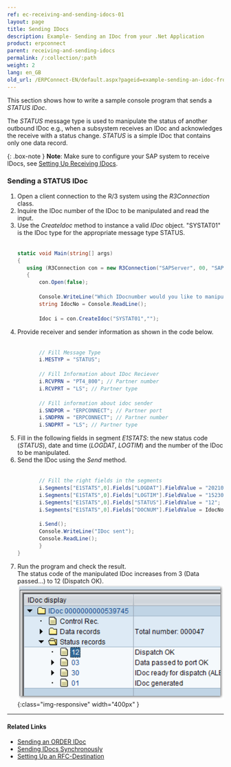 ```yaml
---
ref: ec-receiving-and-sending-idocs-01
layout: page
title: Sending IDocs
description: Example- Sending an IDoc from your .Net Application
product: erpconnect
parent: receiving-and-sending-idocs
permalink: /:collection/:path
weight: 2
lang: en_GB
old_url: /ERPConnect-EN/default.aspx?pageid=example-sending-an-idoc-from-your-net-application
---
```


This section shows how to write a sample console program that sends a *STATUS IDoc*.

The *STATUS* message type is used to manipulate the status of another outbound IDoc e.g., 
when a subsystem receives an IDoc and acknowledges the receive with a status change.
*STATUS* is a simple IDoc that contains only one data record.

{: .box-note }
**Note**: Make sure to configure your SAP system to receive IDocs, see [Setting Up Receiving IDocs](./prerequisites#setting-up-receiving-idocs).

### Sending a STATUS IDoc

1. Open a client connection to the R/3 system using the *R3Connection* class. 
2. Inquire the IDoc number of the IDoc to be manipulated and read the input.
3. Use the *CreateIdoc* method to instance a valid *IDoc* object. 
"SYSTAT01" is the IDoc type for the appropriate message type STATUS. <br> <br>
	 ```csharp
     static void Main(string[] args)  
     {  
        using (R3Connection con = new R3Connection("SAPServer", 00, "SAPUser", "Password", "EN", "800"))
        {
			con.Open(false);  
        
			Console.WriteLine("Which IDocnumber would you like to manipulate?");  
			string IdocNo = Console.ReadLine();  
        
			Idoc i = con.CreateIdoc("SYSTAT01","");
     ```
4. Provide receiver and sender information as shown in the code below. <br> <br>
	 ```csharp
			// Fill Message Type 
			i.MESTYP = "STATUS"; 
  
			// Fill Information about IDoc Reciever 
			i.RCVPRN = "PT4_800"; // Partner number 
			i.RCVPRT = "LS"; // Partner type 
  
			// Fill information about idoc sender 
			i.SNDPOR = "ERPCONNECT"; // Partner port 
			i.SNDPRN = "ERPCONNECT"; // Partner number 
			i.SNDPRT = "LS"; // Partner type
     ```
5. Fill in the following fields in segment *E1STATS*: the new status code (*STATUS*), date and time (*LOGDAT*, *LOGTIM*) and the number of the IDoc to be manipulated. 
6. Send the IDoc using the *Send* method. <br> <br>
	 ```csharp
			// Fill the right fields in the segments 
			i.Segments["E1STATS",0].Fields["LOGDAT"].FieldValue = "20210901";
			i.Segments["E1STATS",0].Fields["LOGTIM"].FieldValue = "152301"; 
			i.Segments["E1STATS",0].Fields["STATUS"].FieldValue = "12"; 
			i.Segments["E1STATS",0].Fields["DOCNUM"].FieldValue = IdocNo; 
  
			i.Send(); 
			Console.WriteLine("IDoc sent"); 
			Console.ReadLine();
			}
	}
     ```
7. Run the program and check the result.<br>
The status code of the manipulated IDoc increases from 3 (Data passed...) to 12 (Dispatch OK). <br>
![SAP-Send-IDoc-001](/img/content/SAP-Send-IDoc-001.png){:class="img-responsive" width="400px" }

****
#### Related Links
- [Sending an ORDER IDoc](https://kb.theobald-software.com/erpconnect-samples/sending-an-order-idoc)
- [Sending IDocs Synchronously](https://kb.theobald-software.com/erpconnect-general/synchronous-sending-and-status-query)
- [Setting Up an RFC-Destination](./prerequisites#setting-up-an-rfc-destination)

<!---
Valeries Test, um Code in Liste zu kollabieren -> fehlgeschlagen T_T
1. Open a client connection to the R/3 system using the *R3Connection* class. 
2. Use the *CreateIdoc* method to instance a valid *IDoc* object. 
*SYSTAT01* is the IDoc type for the appropriate message type STATUS. 
	<details> 
	<summary>Click to open C# example.</summary> {% highlight visualbasic %}
	Sub Main(ByVal args() As String)
    Using con As R3Connection = New R3Connection("sapappserver", 00, "sapuser", "password", "DE", "800") 
    con.Open(False) 
  
    Console.WriteLine( _ 
       "Which Idocnumber would you like to manipulate?") 
  
    Dim IdocNo As String = Console.ReadLine() 
  
    Dim i As Idoc = con.CreateIdoc("SYSTAT01", "")
  
    (...) {% endhighlight %}
    </details>
3. Provide receiver and sender information for the header of the IDoc object as shown in the code below. <br>

-->


<!---
<details>
<summary>Click to open VB example.</summary>
{% highlight visualbasic %}
Sub Main(ByVal args() As String) 
   Using con As R3Connection = New R3Connection("sapappserver", 00, "sapuser", "password", "DE", "800") 
   con.Open(False) 
  
   Console.WriteLine( _ 
      "Which Idocnumber would you like to manipulate?") 
  
   Dim IdocNo As String = Console.ReadLine() 
  
   Dim i As Idoc = con.CreateIdoc("SYSTAT01", "")
  
   (...)
{% endhighlight %}
</details>
-->

<!---
<details>
<summary>Click to open VB example.</summary>
{% highlight visualbasic %}
' Fill Message Type 
i.MESTYP = "STATUS" 
  
' Fill Information about IDoc Reciever 
i.RCVPRN = "PT4_800" ' Partner number 
i.RCVPRT = "LS" ' Partner type 
  
' Fill information about idoc sender 
i.SNDPOR = "ERPCONNECT" ' Partner port 
i.SNDPRN = "ERPCONNECT" ' Partner number 
i.SNDPRT = "LS" ' Partner type
  
(...)
{% endhighlight %}
</details>
-->

<!---
<details>
<summary>Click to open VB example.</summary>
{% highlight visualbasic %}
' Fill the right fields in the segments 
i.Segments("E1STATS", 0).Fields("LOGDAT").FieldValue = "20181001" 
i.Segments("E1STATS", 0).Fields("LOGTIM").FieldValue = "152301"
i.Segments("E1STATS", 0).Fields("STATUS").FieldValue = "12" 
i.Segments("E1STATS", 0).Fields("DOCNUM").FieldValue = IdocNo 
  
i.Send() 
  
Console.WriteLine("IDoc sent") 
Console.ReadLine()
{% endhighlight %}
</details>
-->